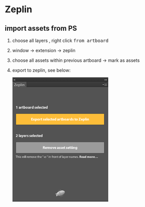 # Zeplin

##  import assets from PS
1. choose all layers , right click <kbd>from artboard</kbd>
2. window -> extension -> zeplin 
3. choose all assets within previous artboard -> mark as assets
4. export to zeplin, see below:

    <img width="300" src="../../resource/zeplin.png"/>

